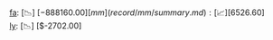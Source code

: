 [fa](record/fa/summary.md): [📉] [$-888160.00]  
[mm](record/mm/summary.md): [📈] [$6526.60]  
[ly](record/ly/summary.md): [📉] [$-2702.00]  
